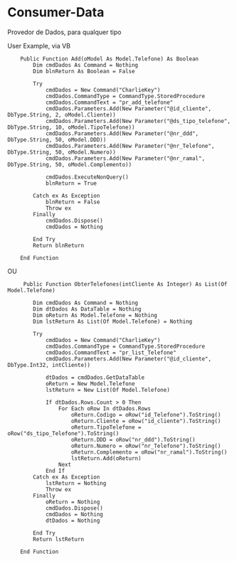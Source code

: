 # Consumer-Data
Provedor de Dados, para qualquer tipo

User Example, via VB

        Public Function Add(oModel As Model.Telefone) As Boolean
            Dim cmdDados As Command = Nothing
            Dim blnReturn As Boolean = False

            Try
                cmdDados = New Command("CharlieKey")
                cmdDados.CommandType = CommandType.StoredProcedure
                cmdDados.CommandText = "pr_add_telefone"
                cmdDados.Parameters.Add(New Parameter("@id_cliente", DbType.String, 2, oModel.Cliente))
                cmdDados.Parameters.Add(New Parameter("@ds_tipo_telefone", DbType.String, 10, oModel.TipoTelefone))
                cmdDados.Parameters.Add(New Parameter("@nr_ddd", DbType.String, 50, oModel.DDD))
                cmdDados.Parameters.Add(New Parameter("@nr_Telefone", DbType.String, 50, oModel.Numero))
                cmdDados.Parameters.Add(New Parameter("@nr_ramal", DbType.String, 50, oModel.Complemento))

                cmdDados.ExecuteNonQuery()
                blnReturn = True

            Catch ex As Exception
                blnReturn = False
                Throw ex
            Finally
                cmdDados.Dispose()
                cmdDados = Nothing

            End Try
            Return blnReturn

        End Function
 OU
 
         Public Function ObterTelefones(intCliente As Integer) As List(Of Model.Telefone)

            Dim cmdDados As Command = Nothing
            Dim dtDados As DataTable = Nothing
            Dim oReturn As Model.Telefone = Nothing
            Dim lstReturn As List(Of Model.Telefone) = Nothing

            Try
                cmdDados = New Command("CharlieKey")
                cmdDados.CommandType = CommandType.StoredProcedure
                cmdDados.CommandText = "pr_list_Telefone"
                cmdDados.Parameters.Add(New Parameter("@id_cliente", DbType.Int32, intCliente))

                dtDados = cmdDados.GetDataTable
                oReturn = New Model.Telefone
                lstReturn = New List(Of Model.Telefone)

                If dtDados.Rows.Count > 0 Then
                    For Each oRow In dtDados.Rows
                        oReturn.Codigo = oRow("id_Telefone").ToString()
                        oReturn.Cliente = oRow("id_cliente").ToString()
                        oReturn.TipoTelefone = oRow("ds_tipo_Telefone").ToString()
                        oReturn.DDD = oRow("nr_ddd").ToString()
                        oReturn.Numero = oRow("nr_Telefone").ToString()
                        oReturn.Complemento = oRow("nr_ramal").ToString()
                        lstReturn.Add(oReturn)
                    Next
                End If
            Catch ex As Exception
                lstReturn = Nothing
                Throw ex
            Finally
                oReturn = Nothing
                cmdDados.Dispose()
                cmdDados = Nothing
                dtDados = Nothing

            End Try
            Return lstReturn

        End Function
